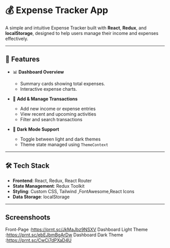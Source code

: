 # 💰 Expense Tracker App

A simple and intuitive Expense Tracker built with **React**, **Redux**, and **localStorage**, designed to help users manage their income and expenses effectively.

---

## 🚀 Features



- 📊 **Dashboard Overview**
  - Summary cards showing total  expenses.
  - Interactive expense charts.

- 💸 **Add & Manage Transactions**
  - Add new income or expense entries
  - View recent and upcoming activities
  - Filter and search transactions

- 🌙 **Dark Mode Support**
  - Toggle between light and dark themes
  - Theme state managed using `ThemeContext`



---

## 🛠️ Tech Stack

- **Frontend**: React, Redux, React Router
- **State Management**: Redux Toolkit
- **Styling**: Custom CSS, Tailwind ,FontAwesome,React Icons
- **Data Storage**: localStorage

---

## Screenshoots
Front-Page :https://prnt.sc/JkMaJbz9NSXV
Dashboard Light Theme :https://prnt.sc/ebEJbmBgArDw
Dashboard Dark Theme :https://prnt.sc/CwCi7dPXaD4U

